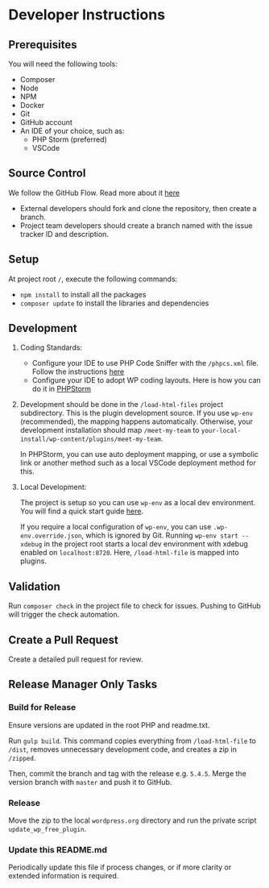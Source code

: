 # Developer Instructions #

## Prerequisites ##
You will need the following tools:

* Composer
* Node
* NPM
* Docker
* Git
* GitHub account
* An IDE of your choice, such as:
    * PHP Storm (preferred)
    * VSCode

## Source Control ##
We follow the GitHub Flow. Read more about it [here](https://docs.github.com/en/get-started/using-github/github-flow)

* External developers should fork and clone the repository, then create a branch.
* Project team developers should create a branch named with the issue tracker ID and description.

## Setup ##
At project root `/`, execute the following commands:

* `npm install` to install all the packages
* `composer update` to install the libraries and dependencies

## Development ##
1. Coding Standards:

    * Configure your IDE to use PHP Code Sniffer with the `/phpcs.xml` file. Follow the instructions [here](https://github.com/WordPress/WordPress-Coding-Standards#using-phpcs-and-wpcs-from-within-your-ide)
    * Configure your IDE to adopt WP coding layouts. Here is how you can do it in [PHPStorm](https://www.jetbrains.com/help/phpstorm/wordpress-aware-coding-assistance.html)

2. Development should be done in the `/load-html-files` project subdirectory. This is the plugin development source.
   If you use `wp-env` (recommended), the mapping happens automatically. Otherwise, your development installation should map `/meet-my-team` to `your-local-install/wp-content/plugins/meet-my-team`.

   In PHPStorm, you can use auto deployment mapping, or use a symbolic link or another method such as a local VSCode deployment method for this.

3. Local Development:

   The project is setup so you can use `wp-env` as a local dev environment. You will find a quick start guide [here](https://developer.wordpress.org/block-editor/getting-started/devenv/get-started-with-wp-env/).

   If you require a local configuration of `wp-env`, you can use `.wp-env.override.json`, which is ignored by Git. Running `wp-env start --xdebug` in the project root starts a local dev environment with xdebug enabled on `localhost:8720`. Here, `/load-html-file` is mapped into plugins.

## Validation ##
Run `composer check` in the project file to check for issues. Pushing to GitHub will trigger the check automation.

## Create a Pull Request ##
Create a detailed pull request for review.

## Release Manager Only Tasks ##
### Build for Release ###
Ensure versions are updated in the root PHP and readme.txt.

Run `gulp build`. This command copies everything from `/load-html-file` to `/dist`, removes unnecessary development code, and creates a zip in `/zipped`.

Then, commit the branch and tag with the release e.g. `5.4.5`. Merge the version branch with `master` and push it to GitHub.

### Release ###
Move the zip to the local `wordpress.org` directory and run the private script `update_wp_free_plugin`.

### Update this README.md ###
Periodically update this file if process changes, or if more clarity or extended information is required.